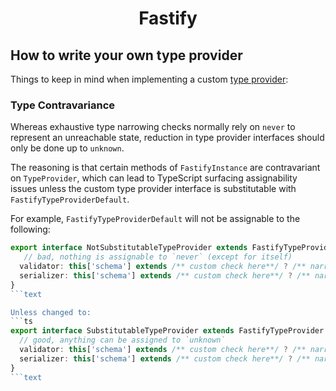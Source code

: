 <h1 align="center">Fastify</h1>

## How to write your own type provider

Things to keep in mind when implementing a custom [type provider](../Reference/Type-Providers.md):

### Type Contravariance

Whereas exhaustive type narrowing checks normally rely on `never` to represent
an unreachable state, reduction in type provider interfaces should only be done
up to `unknown`.

The reasoning is that certain methods of `FastifyInstance` are
contravariant on `TypeProvider`, which can lead to TypeScript surfacing
assignability issues unless the custom type provider interface is
substitutable with `FastifyTypeProviderDefault`.

For example, `FastifyTypeProviderDefault` will not be assignable to the following:
```ts
export interface NotSubstitutableTypeProvider extends FastifyTypeProvider {
   // bad, nothing is assignable to `never` (except for itself)
  validator: this['schema'] extends /** custom check here**/ ? /** narrowed type here **/ : never;
  serializer: this['schema'] extends /** custom check here**/ ? /** narrowed type here **/ : never;
}
```text

Unless changed to:
```ts
export interface SubstitutableTypeProvider extends FastifyTypeProvider {
  // good, anything can be assigned to `unknown`
  validator: this['schema'] extends /** custom check here**/ ? /** narrowed type here **/ : unknown;
  serializer: this['schema'] extends /** custom check here**/ ? /** narrowed type here **/ : unknown;
}
```text
